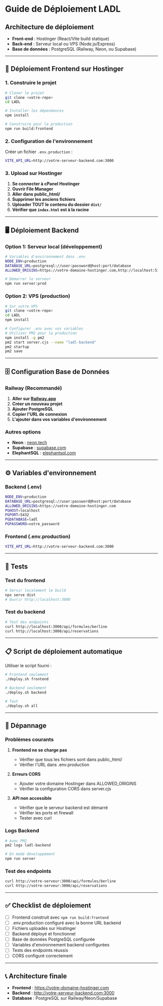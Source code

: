 # Guide de Déploiement LADL

## Architecture de déploiement

- **Front-end** : Hostinger (React/Vite build statique)
- **Back-end** : Serveur local ou VPS (Node.js/Express)
- **Base de données** : PostgreSQL (Railway, Neon, ou Supabase)

---

## 🚀 Déploiement Frontend sur Hostinger

### 1. Construire le projet

```bash
# Cloner le projet
git clone <votre-repo>
cd LADL

# Installer les dépendances
npm install

# Construire pour la production
npm run build:frontend
```

### 2. Configuration de l'environnement

Créer un fichier `.env.production` :
```bash
VITE_API_URL=http://votre-serveur-backend.com:3000
```

### 3. Upload sur Hostinger

1. **Se connecter à cPanel Hostinger**
2. **Ouvrir File Manager**
3. **Aller dans public_html/**
4. **Supprimer les anciens fichiers**
5. **Uploader TOUT le contenu du dossier `dist/`**
6. **Vérifier que `index.html` est à la racine**

---

## 🖥️ Déploiement Backend

### Option 1: Serveur local (développement)

```bash
# Variables d'environnement dans .env
NODE_ENV=production
DATABASE_URL=postgresql://user:password@host:port/database
ALLOWED_ORIGINS=https://votre-domaine-hostinger.com,http://localhost:5173

# Démarrer le serveur
npm run server:prod
```

### Option 2: VPS (production)

```bash
# Sur votre VPS
git clone <votre-repo>
cd LADL
npm install

# Configurer .env avec vos variables
# Utiliser PM2 pour la production
npm install -g pm2
pm2 start server.cjs --name "ladl-backend"
pm2 startup
pm2 save
```

---

## 🗄️ Configuration Base de Données

### Railway (Recommandé)

1. **Aller sur [Railway.app](https://railway.app)**
2. **Créer un nouveau projet**
3. **Ajouter PostgreSQL**
4. **Copier l'URL de connexion**
5. **L'ajouter dans vos variables d'environnement**

### Autres options
- **Neon** : [neon.tech](https://neon.tech)
- **Supabase** : [supabase.com](https://supabase.com)
- **ElephantSQL** : [elephantsql.com](https://elephantsql.com)

---

## ⚙️ Variables d'environnement

### Backend (.env)
```bash
NODE_ENV=production
DATABASE_URL=postgresql://user:password@host:port/database
ALLOWED_ORIGINS=https://votre-domaine-hostinger.com
PGHOST=localhost
PGPORT=5432
PGDATABASE=ladl
PGPASSWORD=votre_password
```

### Frontend (.env.production)
```bash
VITE_API_URL=http://votre-serveur-backend.com:3000
```

---

## 🧪 Tests

### Test du frontend
```bash
# Servir localement le build
npx serve dist
# Ouvrir http://localhost:3000
```

### Test du backend
```bash
# Test des endpoints
curl http://localhost:3000/api/formules/berline
curl http://localhost:3000/api/reservations
```

---

## 📋 Script de déploiement automatique

Utiliser le script fourni :
```bash
# Frontend seulement
./deploy.sh frontend

# Backend seulement  
./deploy.sh backend

# Tout
./deploy.sh all
```

---

## 🚨 Dépannage

### Problèmes courants

1. **Frontend ne se charge pas**
   - Vérifier que tous les fichiers sont dans public_html/
   - Vérifier l'URL dans .env.production

2. **Erreurs CORS**
   - Ajouter votre domaine Hostinger dans ALLOWED_ORIGINS
   - Vérifier la configuration CORS dans server.cjs

3. **API non accessible**
   - Vérifier que le serveur backend est démarré
   - Vérifier les ports et firewall
   - Tester avec curl

### Logs Backend
```bash
# Avec PM2
pm2 logs ladl-backend

# En mode développement
npm run server
```

### Test des endpoints
```bash
curl http://votre-serveur:3000/api/formules/berline
curl http://votre-serveur:3000/api/reservations
```

---

## ✅ Checklist de déploiement

- [ ] Frontend construit avec `npm run build:frontend`
- [ ] .env.production configuré avec la bonne URL backend
- [ ] Fichiers uploadés sur Hostinger
- [ ] Backend déployé et fonctionnel
- [ ] Base de données PostgreSQL configurée
- [ ] Variables d'environnement backend configurées
- [ ] Tests des endpoints réussis
- [ ] CORS configuré correctement

---

## 📞 Architecture finale

- **Frontend** : https://votre-domaine-hostinger.com
- **Backend** : http://votre-serveur-backend.com:3000
- **Database** : PostgreSQL sur Railway/Neon/Supabase 